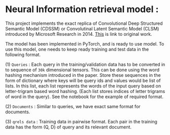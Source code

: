 # Neural Information retrieval model : 

This project implements the exact replica of Convolutional Deep Structured Semantic Model (CDSSM) or Convolutinal Latent Semantic Model (CLSM) introduced by Microsoft Research in 2014.
[This](https://www.microsoft.com/en-us/research/publication/a-latent-semantic-model-with-convolutional-pooling-structure-for-information-retrieval/) is link to original work.

The model has been implemented in PyTorch, and is ready to use model. To use this model, one needs to keep ready training and test data in the following format. 

(1) `Queries` : Each query in the training/validation data has to be converted in to sequence of `30k` dimensional tensors. This can be done using the word hashing mechanism 
introduced in the paper. Store these sequences in the form of dictionary where keys will be query ids and values would be list of lists. In this list, each list
represents the words of the input query based on letter-trigram based word hashing. (Each list stores indices of letter trigrams of word in the query). See the notebook 
for the example of required format. 

(2) `Documents` : Similar to queries, we have exact same format for documents. 

(3) `qrels data` : Training data in pairwise format. Each pair in the training data has the form (Q, D) of query and its relevant document.
